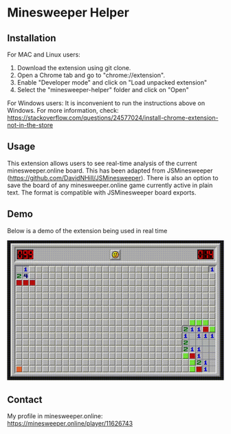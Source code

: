 # Minesweeper Helper 

## Installation
For MAC and Linux users:
1. Download the extension using git clone. 
2. Open a Chrome tab and go to "chrome://extension".
3. Enable "Developer mode" and click on "Load unpacked extension"
4. Select the "minesweeper-helper" folder and click on "Open"

For Windows users:
It is inconvenient to run the instructions above on Windows. For more information, check:
https://stackoverflow.com/questions/24577024/install-chrome-extension-not-in-the-store

## Usage
This extension allows users to see real-time analysis of the current minesweeper.online board.
This has been adapted from JSMinesweeper (https://github.com/DavidNHill/JSMinesweeper).
There is also an option to save the board of any minesweeper.online game currently active in plain text.
The format is compatible with JSMinesweeper board exports.

## Demo
Below is a demo of the extension being used in real time

![Demo](https://github.com/danielatk/minesweeper-helper/raw/main/assets/demo.gif)

## Contact
My profile in minesweeper.online: https://minesweeper.online/player/11626743
